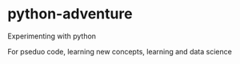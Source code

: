 # python-adventure
Experimenting with python

For pseduo code, learning new concepts, learning and data science